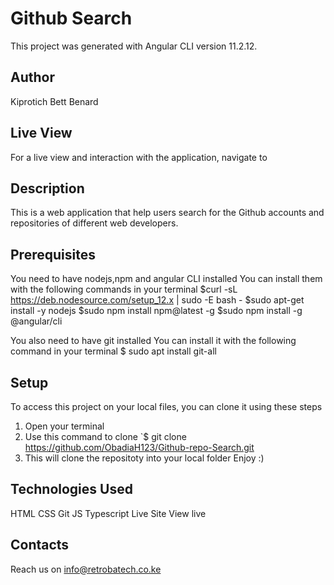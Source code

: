 # Github Search
This project was generated with Angular CLI version 11.2.12.

## Author
Kiprotich Bett Benard

## Live View
For a live view and interaction with the application, navigate to

## Description
This is a web application that help users search for the Github accounts and repositories of different web developers.

## Prerequisites
You need to have nodejs,npm and angular CLI installed You can install them with the following commands in your terminal $curl -sL https://deb.nodesource.com/setup_12.x | sudo -E bash - $sudo apt-get install -y nodejs $sudo npm install npm@latest -g $sudo npm install -g @angular/cli

You also need to have git installed You can install it with the following command in your terminal $ sudo apt install git-all

## Setup
To access this project on your local files, you can clone it using these steps

1. Open your terminal
2. Use this command to clone `$ git clone https://github.com/ObadiaH123/Github-repo-Search.git
3. This will clone the repositoty into your local folder
Enjoy :)

## Technologies Used
HTML
CSS
Git
JS
Typescript
Live Site
View live

## Contacts
Reach us on info@retrobatech.co.ke